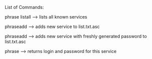 
List of Commands:


phrase listall
--> lists all known services

phraseadd <service> <login> <password>
--> adds new service to list.txt.asc

phraseadd <service> <login>
--> adds new service with freshly generated
	password to list.txt.asc

phrase <service>
--> returns login and password for this service
